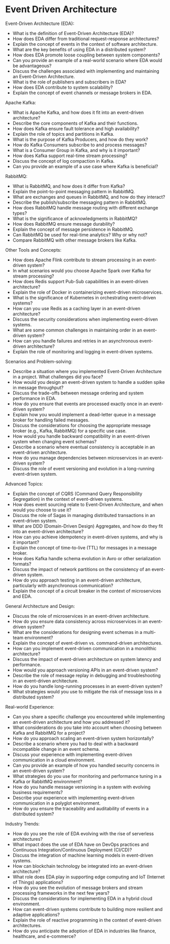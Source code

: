 # Event Driven Architecture

Event-Driven Architecture (EDA):
  - What is the definition of Event-Driven Architecture (EDA)?
  - How does EDA differ from traditional request-response architectures?
  - Explain the concept of events in the context of software architecture.
  - What are the key benefits of using EDA in a distributed system?
  - How does EDA promote loose coupling between system components?
  - Can you provide an example of a real-world scenario where EDA would be advantageous?
  - Discuss the challenges associated with implementing and maintaining an Event-Driven Architecture.
  - What is the role of publishers and subscribers in EDA?
  - How does EDA contribute to system scalability?
  - Explain the concept of event channels or message brokers in EDA.

Apache Kafka:
  - What is Apache Kafka, and how does it fit into an event-driven architecture?
  - Describe the core components of Kafka and their functions.
  - How does Kafka ensure fault tolerance and high availability?
  - Explain the role of topics and partitions in Kafka.
  - What is the purpose of Kafka Producers, and how do they work?
  - How do Kafka Consumers subscribe to and process messages?
  - What is a Consumer Group in Kafka, and why is it important?
  - How does Kafka support real-time stream processing?
  - Discuss the concept of log compaction in Kafka.
  - Can you provide an example of a use case where Kafka is beneficial?

RabbitMQ:
  - What is RabbitMQ, and how does it differ from Kafka?
  - Explain the point-to-point messaging pattern in RabbitMQ.
  - What are exchanges and queues in RabbitMQ, and how do they interact?
  - Describe the publish/subscribe messaging pattern in RabbitMQ.
  - How does RabbitMQ handle message routing with different exchange types?
  - What is the significance of acknowledgments in RabbitMQ?
  - How does RabbitMQ ensure message durability?
  - Explain the concept of message persistence in RabbitMQ.
  - Can RabbitMQ be used for real-time analytics? Why or why not?
  - Compare RabbitMQ with other message brokers like Kafka.

Other Tools and Concepts:
  - How does Apache Flink contribute to stream processing in an event-driven system?
  - In what scenarios would you choose Apache Spark over Kafka for stream processing?
  - How does Redis support Pub-Sub capabilities in an event-driven architecture?
  - Explain the role of Docker in containerizing event-driven microservices.
  - What is the significance of Kubernetes in orchestrating event-driven systems?
  - How can you use Redis as a caching layer in an event-driven architecture?
  - Discuss the security considerations when implementing event-driven systems.
  - What are some common challenges in maintaining order in an event-driven system?
  - How can you handle failures and retries in an asynchronous event-driven architecture?
  - Explain the role of monitoring and logging in event-driven systems.

Scenarios and Problem-solving:
  - Describe a situation where you implemented Event-Driven Architecture in a project. What challenges did you face?
  - How would you design an event-driven system to handle a sudden spike in message throughput?
  - Discuss the trade-offs between message ordering and system performance in EDA.
  - How do you ensure that events are processed exactly once in an event-driven system?
  - Explain how you would implement a dead-letter queue in a message broker for handling failed messages.
  - Discuss the considerations for choosing the appropriate message broker (e.g., Kafka, RabbitMQ) for a specific use case.
  - How would you handle backward compatibility in an event-driven system when changing event schemas?
  - Describe a scenario where eventual consistency is acceptable in an event-driven architecture.
  - How do you manage dependencies between microservices in an event-driven system?
  - Discuss the role of event versioning and evolution in a long-running event-driven system.

Advanced Topics:
  - Explain the concept of CQRS (Command Query Responsibility Segregation) in the context of event-driven systems.
  - How does event sourcing relate to Event-Driven Architecture, and when would you choose to use it?
  - Discuss the role of Sagas in managing distributed transactions in an event-driven system.
  - What are DDD (Domain-Driven Design) Aggregates, and how do they fit into an event-driven architecture?
  - How can you achieve idempotency in event-driven systems, and why is it important?
  - Explain the concept of time-to-live (TTL) for messages in a message broker.
  - How does Kafka handle schema evolution in Avro or other serialization formats?
  - Discuss the impact of network partitions on the consistency of an event-driven system.
  - How do you approach testing in an event-driven architecture, particularly with asynchronous communication?
  - Explain the concept of a circuit breaker in the context of microservices and EDA.

General Architecture and Design:
  - Discuss the role of microservices in an event-driven architecture.
  - How do you ensure data consistency across microservices in an event-driven system?
  - What are the considerations for designing event schemas in a multi-team environment?
  - Explain the concept of event-driven vs. command-driven architectures.
  - How can you implement event-driven communication in a monolithic architecture?
  - Discuss the impact of event-driven architecture on system latency and performance.
  - How would you approach versioning APIs in an event-driven system?
  - Describe the role of message replay in debugging and troubleshooting in an event-driven architecture.
  - How do you handle long-running processes in an event-driven system?
  - What strategies would you use to mitigate the risk of message loss in a distributed system?

Real-world Experience:
  - Can you share a specific challenge you encountered while implementing an event-driven architecture and how you addressed it?
  - What considerations do you take into account when choosing between Kafka and RabbitMQ for a project?
  - How do you approach scaling an event-driven system horizontally?
  - Describe a scenario where you had to deal with a backward incompatible change in an event schema.
  - Discuss your experience with implementing event-driven communication in a cloud environment.
  - Can you provide an example of how you handled security concerns in an event-driven system?
  - What strategies do you use for monitoring and performance tuning in a Kafka or RabbitMQ environment?
  - How do you handle message versioning in a system with evolving business requirements?
  - Describe your experience with implementing event-driven communication in a polyglot environment.
  - How do you ensure the traceability and auditability of events in a distributed system?

Industry Trends:
  - How do you see the role of EDA evolving with the rise of serverless architectures?
  - What impact does the use of EDA have on DevOps practices and Continuous Integration/Continuous Deployment (CI/CD)?
  - Discuss the integration of machine learning models in event-driven systems.
  - How can blockchain technology be integrated into an event-driven architecture?
  - What role does EDA play in supporting edge computing and IoT (Internet of Things) applications?
  - How do you see the evolution of message brokers and stream processing frameworks in the next few years?
  - Discuss the considerations for implementing EDA in a hybrid cloud environment.
  - How can event-driven systems contribute to building more resilient and adaptive applications?
  - Explain the role of reactive programming in the context of event-driven architectures.
  - How do you anticipate the adoption of EDA in industries like finance, healthcare, and e-commerce?

